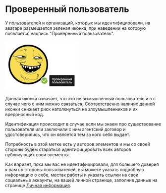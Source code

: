 # Проверенный пользователь

У пользователей и организаций, которых мы идентифицировали, на аватаре размещается зеленая иконка, при наведении на которую появляется надпись "Проверенный пользователь".

<div class="center">
    <img style="width:236px;" src="./1.png">
</div>

Данная иконка означает, что это не вымышленный пользователь и в с случае чего с ним можно связаться. Соответственно наличие данной иконки снижает риск натолкнуться на злоумышленников и их вредоносный код.

Идентификация происходит в случае если мы знаем про существование пользователя или заключили с ним агентский договор и удостоверились, что он является тем за кого себя выдает.

Потребность в этой метке есть у авторов элементов  и мы со своей стороны будем стараться идентифицировать всех авторов публикующих свои элементы.

Как вариант, пока мы вас не идентифицировали, для большего доверия к вам со стороны пользователей, вы можете указать подробную информацию о себе, местах работы и указать ссылки на свои социальные аккаунты, на вашей личной странице, заполнив данные на странице [Личная информация](/guide/account/#изменение-nичной-информации).